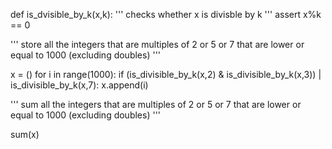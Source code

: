 def is_dvisible_by_k(x,k):
    '''
    checks whether x is divisble by k 
    '''
    assert x%k == 0 
    
'''
store all the integers that are multiples of 2 or 5 or 7 
that are lower or equal to 1000 (excluding doubles)
'''

x = ()
for i in range(1000):
    if (is_divisible_by_k(x,2) & is_divisible_by_k(x,3)) |
        is_divisible_by_k(x,7):
    x.append(i)
    
'''
sum all the integers that are multiples of 2 or 5 or 7 
that are lower or equal to 1000 (excluding doubles)
'''

sum(x)
